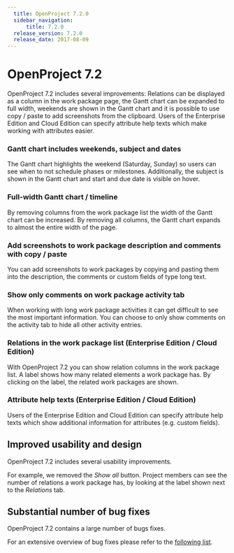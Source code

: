 ```yaml
---
  title: OpenProject 7.2.0
  sidebar_navigation:
      title: 7.2.0
  release_version: 7.2.0
  release_date: 2017-08-09
---
```



# OpenProject 7.2

OpenProject 7.2 includes several improvements: Relations can be
displayed as a column in the work package page, the Gantt chart can be
expanded to full width, weekends are shown in the Gantt chart and it is
possible to use copy / paste to add screenshots from the clipboard.
Users of the Enterprise Edition and Cloud Edition can specify attribute
help texts which make working with attributes easier.

### Gantt chart includes weekends, subject and dates

The Gantt chart highlights the weekend (Saturday, Sunday) so users can
see when to not schedule phases or milestones. Additionally, the subject
is shown in the Gantt chart and start and due date is visible on hover.



### Full-width Gantt chart / timeline

By removing columns from the work package list the width of the Gantt
chart can be increased. By removing all columns, the Gantt chart expands
to almost the entire width of the page.



### Add screenshots to work package description and comments with copy / paste

You can add screenshots to work packages by copying and pasting them
into the description, the comments or custom fields of type long text.



### Show only comments on work package activity tab

When working with long work package activities it can get difficult to
see the most important information. You can choose to only show comments
on the activity tab to hide all other activity entries.



### Relations in the work package list (Enterprise Edition / Cloud Edition)

With OpenProject 7.2 you can show relation columns in the work package
list. A label shows how many related elements a work package has. By
clicking on the label, the related work packages are shown.



### Attribute help texts (Enterprise Edition / Cloud Edition)

Users of the Enterprise Edition and Cloud Edition can specify attribute
help texts which show additional information for attributes (e.g. custom
fields).



## Improved usability and design

OpenProject 7.2 includes several usability improvements.

For example, we removed the *Show all* button. Project
members can see the number of relations a work package has, by looking
at the label shown next to the *Relations* tab.

## Substantial number of bug fixes

OpenProject 7.2 contains a large number of bugs fixes.

For an extensive overview of bug fixes please refer to the [following
list](https://community.openproject.com/projects/openproject/work_packages?query_props=%7B%22c%22:%5B%22id%22,%22subject%22,%22type%22,%22status%22,%22assignee%22%5D,%22tzl%22:%22days%22,%22hi%22:true,%22t%22:%22parent:desc%22,%22f%22:%5B%7B%22n%22:%22version%22,%22o%22:%22%253D%22,%22v%22:%5B%22824%22%5D%7D,%7B%22n%22:%22type%22,%22o%22:%22%253D%22,%22v%22:%5B%221%22%5D%7D,%7B%22n%22:%22subprojectId%22,%22o%22:%22*%22,%22v%22:%5B%5D%7D%5D,%22pa%22:1,%22pp%22:20%7D).


